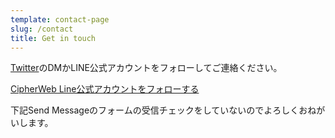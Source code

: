 ```yaml
---
template: contact-page
slug: /contact
title: Get in touch
---
```

[Twitter](https://twitter.com/masia02)のDMかLINE公式アカウントをフォローしてご連絡ください。

[CipherWeb Line公式アカウントをフォローする](https://line.me/R/ti/p/%40zkz7445k)

下記Send Messageのフォームの受信チェックをしていないのでよろしくおねがいします。